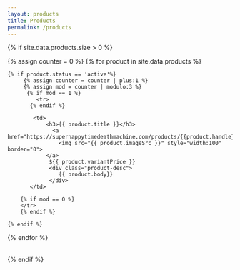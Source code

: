 ```yaml
---
layout: products
title: Products
permalink: /products
---
```


{% if site.data.products.size > 0 %}
<table width="100%" class="products">

{% assign counter = 0 %}
{% for product in site.data.products %}

    {% if product.status == 'active'%}
         {% assign counter = counter | plus:1 %}
         {% assign mod = counter | modulo:3 %}
          {% if mod == 1 %} 
             <tr>
           {% endif %} 
                  
            <td>
                <h3>{{ product.title }}</h3>
                  <a href="https://superhappytimedeathmachine.com/products/{{product.handle}}">
                    <img src="{{ product.imageSrc }}" style="width:100" border="0">
                </a>    
                 ${{ product.variantPrice }}
                 <div class="product-desc">
                    {{ product.body}}
                 </div>
           </td>
           
        {% if mod == 0 %} 
        </tr>
        {% endif %}
          
    {% endif %}
{% endfor %}

</table>
{% endif %}